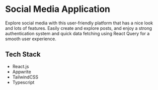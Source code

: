 
# Social Media Application

Explore social media with this user-friendly platform that has a nice look and lots of features. Easily create and explore posts, and enjoy a strong authentication system and quick data fetching using React Query for a smooth user experience. 


## Tech Stack

- React.js
- Appwrite
- TailwindCSS
- Typescript

